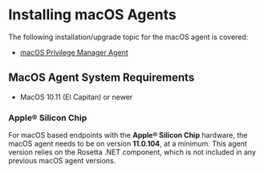 [title]: # (Installing macOS Agents)
[tags]: # (agent,install,upgrade,macOS)
[priority]: # (1)

# Installing macOS Agents

The following installation/upgrade topic for the macOS agent is covered:

* [macOS Privilege Manager Agent](agent-inst-mac.md)

## MacOS Agent System Requirements

* MacOS 10.11 (El Capitan) or newer

### Apple® Silicon Chip

For macOS based endpoints with the __Apple® Silicon Chip__ hardware, the macOS agent needs to be on version __11.0.104__, at a minimum. This agent version relies on the Rosetta .NET component, which is not included in any previous macOS agent versions.
